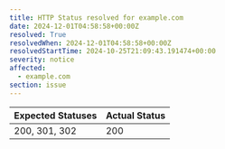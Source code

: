 ```yaml
---
title: HTTP Status resolved for example.com
date: 2024-12-01T04:58:58+00:00Z
resolved: True
resolvedWhen: 2024-12-01T04:58:58+00:00Z
resolvedStartTime: 2024-10-25T21:09:43.191474+00:00
severity: notice
affected:
  - example.com
section: issue
---
```


| Expected Statuses | Actual Status  |
|-------------------|----------------|
| 200, 301, 302 | 200 |
